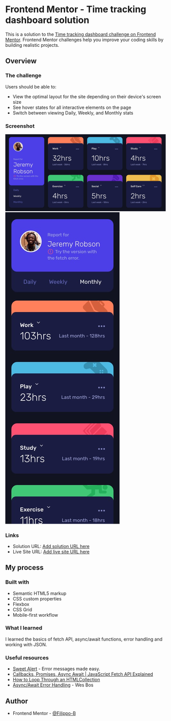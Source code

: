 # Frontend Mentor - Time tracking dashboard solution

This is a solution to the [Time tracking dashboard challenge on Frontend Mentor](https://www.frontendmentor.io/challenges/time-tracking-dashboard-UIQ7167Jw). Frontend Mentor challenges help you improve your coding skills by building realistic projects.

## Overview

### The challenge

Users should be able to:

- View the optimal layout for the site depending on their device's screen size
- See hover states for all interactive elements on the page
- Switch between viewing Daily, Weekly, and Monthly stats

### Screenshot

![Screenshot desktop](./images/screenshots/ss-desktop.jpg)
![Screenshot mobile](./images/screenshots/ss-mobile.jpg)

### Links

- Solution URL: [Add solution URL here](https://www.frontendmentor.io/solutions/time-tracking-dashboard-with-error-message-and-state-icons--l71u1t-h)
- Live Site URL: [Add live site URL here](https://filippo-b.github.io/time-tracking-dashboard/)

## My process

### Built with

- Semantic HTML5 markup
- CSS custom properties
- Flexbox
- CSS Grid
- Mobile-first workflow

### What I learned

I learned the basics of fetch API, async/await functions, error handling and working with JSON.

### Useful resources

- [Sweet Alert](https://sweetalert.js.org/) - Error messages made easy.
- [Callbacks, Promises, Async Await | JavaScript Fetch API Explained](https://www.youtube.com/watch?v=VmQ6dHvnKIM)
- [How to Loop Through an HTMLCollection](https://dev.to/isabelxklee/how-to-loop-through-an-htmlcollection-379k)
- [Async/Await Error Handling](https://wesbos.com/javascript/12-advanced-flow-control/71-async-await-error-handling) - Wes Bos

## Author

- Frontend Mentor - [@Filippo-B](https://www.frontendmentor.io/profile/Filippo-B)
